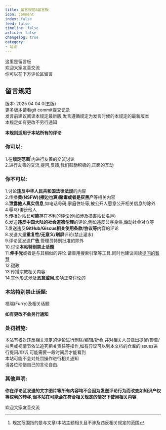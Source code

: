 ```yaml
---
title: 留言规范&留言板
icon: comment
index: false
feed: false
timeline: false
article: false
changelog: true
category:
- 站点
---
```


这里是留言板   
欢迎大家友善交流  
你可以在下方评论区留言  

## 留言规范

版本: 2025 04 04 0(五版)  
更多版本请看git commit提交记录  
发言前建议阅读本规定最新版,发言遵循规定为发言时候的本规定的最新版本  
本规定如有更改不另行通知  

**本规则适用于本站所有的评论**  

### 你可以:  
1.在**规定范围**[^1]内进行友善的交流讨论  
2.进行友善的交流,提问,反馈,我们鼓励积极的,正面的互动  

### 你不可以:  
1.讨论**违反中华人民共和国法律法规**的内容  
2.传播**黄(NSFW)(擦边也算)赌毒或者是灰黑产**等相关内容  
3.**泄露他人真实信息**,如电话号码,家庭住址等,被公开人愿意公开相关信息的除外  
4.辱骂/诽谤他人  
5.传播对站长**可能**存在不利的评论(例如涉及损害站长名声)  
6.发送**违反中国大陆的社会道德伦理**的评论,例如违反公序良俗,煽动社会对立等  
7.发送违反**GitHub/Giscus相关使用条款/协议等**内容的评论  
8.发送大量**重复性/无意义/刷屏**评论(禁止灌水)  
9.评论区发送**广告**,管理员特别批准的除外  
10.讨论**本站特别禁止话题**  
11.**伸手党**或者是与其相似的评论.请善用搜索引擎等工具.同时也建议阅读[提问的智慧](https://github.com/ryanhanwu/How-To-Ask-Questions-The-Smart-Way)  
12.键政  
13.传播宗教相关内容  
14.其他形式涉及**恶意滥用**,影响正常讨论的  

### 本站特别禁止话题:  
福瑞(Furry)及相关话题  

**如有更改不会另行通知**  

### 处罚措施:
本站有权对违反相关规定的评论进行删除/编辑/折叠,并对相关人员做出提醒/警告/拉黑或视情节依法追究相关责任等操作,如有异议可以到本文档的仓库的issues进行提问/申诉,可能需要一段时间后才能看到  
本站可能不会对处罚操作进行相关通知  
请各位珍惜自己的言论自由.  

### 其他声明:

**你在评论区发送的文字图片等所有内容均不会因为发送评论行为而改变如知识产权等权利的转移,但本站在可能会在符合相关规定的情况下使用相关内容.**  

欢迎大家友善交流  

[^1]: 规定范围指的是与文章/本站主题相关且不涉及违反相关规定的范围